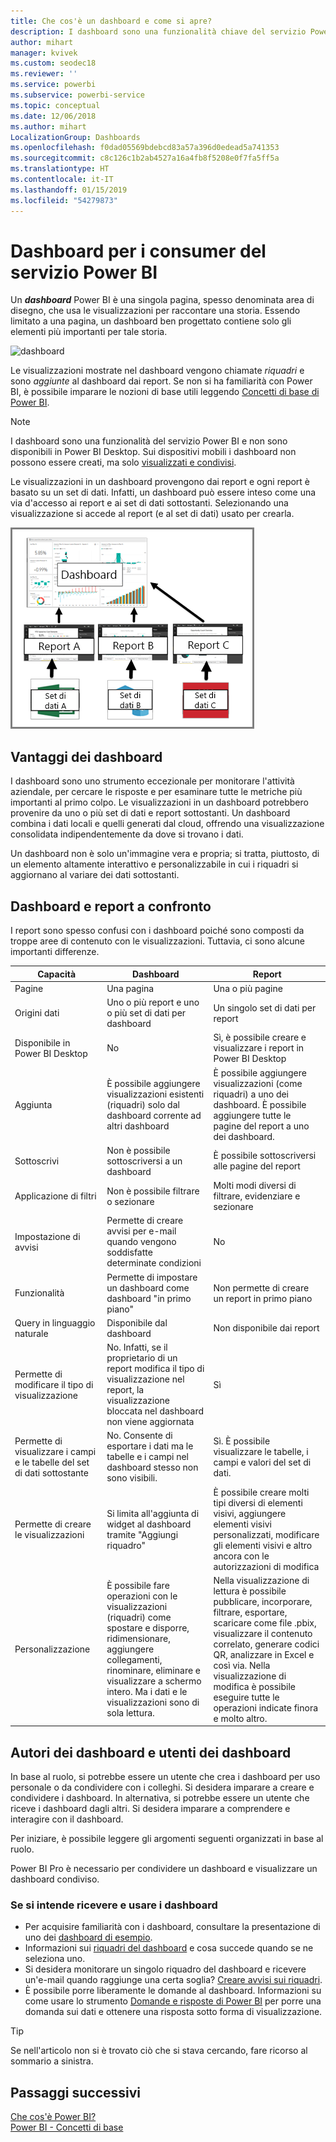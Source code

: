 ```yaml
---
title: Che cos'è un dashboard e come si apre?
description: I dashboard sono una funzionalità chiave del servizio Power BI.
author: mihart
manager: kvivek
ms.custom: seodec18
ms.reviewer: ''
ms.service: powerbi
ms.subservice: powerbi-service
ms.topic: conceptual
ms.date: 12/06/2018
ms.author: mihart
LocalizationGroup: Dashboards
ms.openlocfilehash: f0dad05569bdebcd83a57a396d0edead5a741353
ms.sourcegitcommit: c8c126c1b2ab4527a16a4fb8f5208e0f7fa5ff5a
ms.translationtype: HT
ms.contentlocale: it-IT
ms.lasthandoff: 01/15/2019
ms.locfileid: "54279873"
---
```

# <a name="dashboards-for-power-bi-service-consumers"></a>Dashboard per i consumer del servizio Power BI

Un ***dashboard*** Power BI è una singola pagina, spesso denominata area di disegno, che usa le visualizzazioni per raccontare una storia. Essendo limitato a una pagina, un dashboard ben progettato contiene solo gli elementi più importanti per tale storia.

![dashboard](media/end-user-dashboards/power-bi-dashboard2.png)

Le visualizzazioni mostrate nel dashboard vengono chiamate *riquadri* e sono *aggiunte* al dashboard dai report. Se non si ha familiarità con Power BI, è possibile imparare le nozioni di base utili leggendo [Concetti di base di Power BI](end-user-basic-concepts.md).

> [!NOTE]
> I dashboard sono una funzionalità del servizio Power BI e non sono disponibili in Power BI Desktop. Sui dispositivi mobili i dashboard non possono essere creati, ma solo [visualizzati e condivisi](mobile/mobile-apps-view-dashboard.md).
> 
> 

Le visualizzazioni in un dashboard provengono dai report e ogni report è basato su un set di dati. Infatti, un dashboard può essere inteso come una via d'accesso ai report e ai set di dati sottostanti. Selezionando una visualizzazione si accede al report (e al set di dati) usato per crearla.

![Diagramma che illustra la relazione tra dashboard, report e set di dati](media/end-user-dashboards/power-bi-diagram.png)

## <a name="advantages-of-dashboards"></a>Vantaggi dei dashboard
I dashboard sono uno strumento eccezionale per monitorare l'attività aziendale, per cercare le risposte e per esaminare tutte le metriche più importanti al primo colpo. Le visualizzazioni in un dashboard potrebbero provenire da uno o più set di dati e report sottostanti. Un dashboard combina i dati locali e quelli generati dal cloud, offrendo una visualizzazione consolidata indipendentemente da dove si trovano i dati.

Un dashboard non è solo un'immagine vera e propria; si tratta, piuttosto, di un elemento altamente interattivo e personalizzabile in cui i riquadri si aggiornano al variare dei dati sottostanti.

## <a name="dashboards-versus-reports"></a>Dashboard e report a confronto
I report sono spesso confusi con i dashboard poiché sono composti da troppe aree di contenuto con le visualizzazioni. Tuttavia, ci sono alcune importanti differenze.

| **Capacità** | **Dashboard** | **Report** |
| --- | --- | --- |
| Pagine |Una pagina |Una o più pagine |
| Origini dati |Uno o più report e uno o più set di dati per dashboard |Un singolo set di dati per report |
| Disponibile in Power BI Desktop |No |Sì, è possibile creare e visualizzare i report in Power BI Desktop |
| Aggiunta |È possibile aggiungere visualizzazioni esistenti (riquadri) solo dal dashboard corrente ad altri dashboard |È possibile aggiungere visualizzazioni (come riquadri) a uno dei dashboard. È possibile aggiungere tutte le pagine del report a uno dei dashboard. |
| Sottoscrivi |Non è possibile sottoscriversi a un dashboard |È possibile sottoscriversi alle pagine del report |
| Applicazione di filtri |Non è possibile filtrare o sezionare |Molti modi diversi di filtrare, evidenziare e sezionare |
| Impostazione di avvisi |Permette di creare avvisi per e-mail quando vengono soddisfatte determinate condizioni |No |
| Funzionalità |Permette di impostare un dashboard come dashboard "in primo piano" |Non permette di creare un report in primo piano |
| Query in linguaggio naturale |Disponibile dal dashboard |Non disponibile dai report |
| Permette di modificare il tipo di visualizzazione |No. Infatti, se il proprietario di un report modifica il tipo di visualizzazione nel report, la visualizzazione bloccata nel dashboard non viene aggiornata |Sì |
| Permette di visualizzare i campi e le tabelle del set di dati sottostante |No. Consente di esportare i dati ma le tabelle e i campi nel dashboard stesso non sono visibili. |Sì. È possibile visualizzare le tabelle, i campi e valori del set di dati. |
| Permette di creare le visualizzazioni |Si limita all'aggiunta di widget al dashboard tramite "Aggiungi riquadro" |È possibile creare molti tipi diversi di elementi visivi, aggiungere elementi visivi personalizzati, modificare gli elementi visivi e altro ancora con le autorizzazioni di modifica |
| Personalizzazione |È possibile fare operazioni con le visualizzazioni (riquadri) come spostare e disporre, ridimensionare, aggiungere collegamenti, rinominare, eliminare e visualizzare a schermo intero. Ma i dati e le visualizzazioni sono di sola lettura. |Nella visualizzazione di lettura è possibile pubblicare, incorporare, filtrare, esportare, scaricare come file .pbix, visualizzare il contenuto correlato, generare codici QR, analizzare in Excel e così via.  Nella visualizzazione di modifica è possibile eseguire tutte le operazioni indicate finora e molto altro. |

## <a name="dashboard-creators-and-dashboard-consumers"></a>Autori dei dashboard e utenti dei dashboard
In base al ruolo, si potrebbe essere un utente che crea i dashboard per uso personale o da condividere con i colleghi. Si desidera imparare a creare e condividere i dashboard. In alternativa, si potrebbe essere un utente che riceve i dashboard dagli altri. Si desidera imparare a comprendere e interagire con il dashboard.

Per iniziare, è possibile leggere gli argomenti seguenti organizzati in base al ruolo.

Power BI Pro è necessario per condividere un dashboard e visualizzare un dashboard condiviso.

### <a name="if-you-will-be-receiving-and-consuming-dashboards"></a>Se si intende ricevere e usare i dashboard
* Per acquisire familiarità con i dashboard, consultare la presentazione di uno dei [dashboard di esempio](../sample-tutorial-connect-to-the-samples.md).
* Informazioni sui [riquadri del dashboard](end-user-tiles.md) e cosa succede quando se ne seleziona uno.
* Si desidera monitorare un singolo riquadro del dashboard e ricevere un'e-mail quando raggiunge una certa soglia? [Creare avvisi sui riquadri](end-user-alerts.md).
* È possibile porre liberamente le domande al dashboard. Informazioni su come usare lo strumento [Domande e risposte di Power BI](end-user-q-and-a.md) per porre una domanda sui dati e ottenere una risposta sotto forma di visualizzazione.

> [!TIP]
> Se nell'articolo non si è trovato ciò che si stava cercando, fare ricorso al sommario a sinistra.
> 

## <a name="next-steps"></a>Passaggi successivi
[Che cos'è Power BI?](../power-bi-overview.md)  
[Power BI - Concetti di base](end-user-basic-concepts.md)  